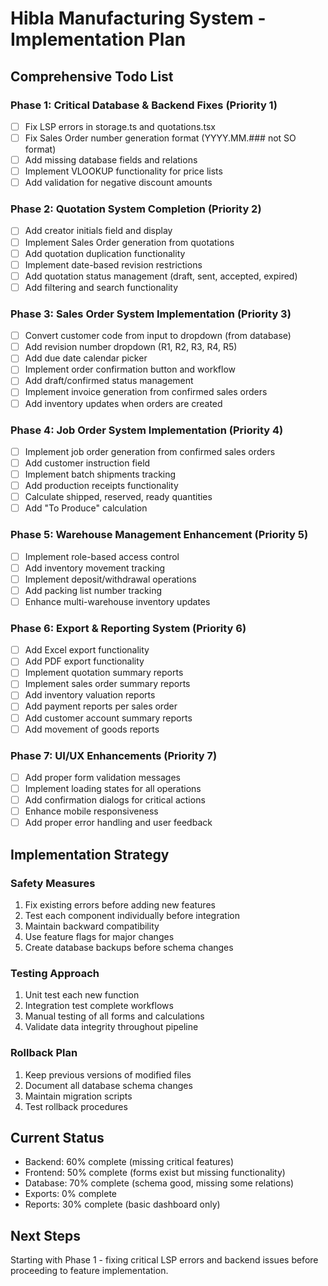# Hibla Manufacturing System - Implementation Plan

## Comprehensive Todo List

### Phase 1: Critical Database & Backend Fixes (Priority 1)
- [ ] Fix LSP errors in storage.ts and quotations.tsx
- [ ] Fix Sales Order number generation format (YYYY.MM.### not SO format)
- [ ] Add missing database fields and relations
- [ ] Implement VLOOKUP functionality for price lists
- [ ] Add validation for negative discount amounts

### Phase 2: Quotation System Completion (Priority 2)
- [ ] Add creator initials field and display
- [ ] Implement Sales Order generation from quotations
- [ ] Add quotation duplication functionality
- [ ] Implement date-based revision restrictions
- [ ] Add quotation status management (draft, sent, accepted, expired)
- [ ] Add filtering and search functionality

### Phase 3: Sales Order System Implementation (Priority 3)
- [ ] Convert customer code from input to dropdown (from database)
- [ ] Add revision number dropdown (R1, R2, R3, R4, R5)
- [ ] Add due date calendar picker
- [ ] Implement order confirmation button and workflow
- [ ] Add draft/confirmed status management
- [ ] Implement invoice generation from confirmed sales orders
- [ ] Add inventory updates when orders are created

### Phase 4: Job Order System Implementation (Priority 4)
- [ ] Implement job order generation from confirmed sales orders
- [ ] Add customer instruction field
- [ ] Implement batch shipments tracking
- [ ] Add production receipts functionality
- [ ] Calculate shipped, reserved, ready quantities
- [ ] Add "To Produce" calculation

### Phase 5: Warehouse Management Enhancement (Priority 5)
- [ ] Implement role-based access control
- [ ] Add inventory movement tracking
- [ ] Implement deposit/withdrawal operations
- [ ] Add packing list number tracking
- [ ] Enhance multi-warehouse inventory updates

### Phase 6: Export & Reporting System (Priority 6)
- [ ] Add Excel export functionality
- [ ] Add PDF export functionality
- [ ] Implement quotation summary reports
- [ ] Implement sales order summary reports
- [ ] Add inventory valuation reports
- [ ] Add payment reports per sales order
- [ ] Add customer account summary reports
- [ ] Add movement of goods reports

### Phase 7: UI/UX Enhancements (Priority 7)
- [ ] Add proper form validation messages
- [ ] Implement loading states for all operations
- [ ] Add confirmation dialogs for critical actions
- [ ] Enhance mobile responsiveness
- [ ] Add proper error handling and user feedback

## Implementation Strategy

### Safety Measures
1. Fix existing errors before adding new features
2. Test each component individually before integration
3. Maintain backward compatibility
4. Use feature flags for major changes
5. Create database backups before schema changes

### Testing Approach
1. Unit test each new function
2. Integration test complete workflows
3. Manual testing of all forms and calculations
4. Validate data integrity throughout pipeline

### Rollback Plan
1. Keep previous versions of modified files
2. Document all database schema changes
3. Maintain migration scripts
4. Test rollback procedures

## Current Status
- Backend: 60% complete (missing critical features)
- Frontend: 50% complete (forms exist but missing functionality)
- Database: 70% complete (schema good, missing some relations)
- Exports: 0% complete
- Reports: 30% complete (basic dashboard only)

## Next Steps
Starting with Phase 1 - fixing critical LSP errors and backend issues before proceeding to feature implementation.